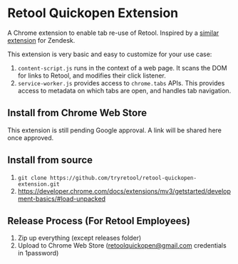 # Retool Quickopen Extension

A Chrome extension to enable tab re-use of Retool. Inspired by a [similar extension](https://chrome.google.com/webstore/detail/zendesk-quicktab/moiloihigegdbekeabannnkibekfnekf) for Zendesk.

This extension is very basic and easy to customize for your use case:

1. `content-script.js` runs in the context of a web page. It scans the DOM for links to Retool, and modifies their click listener.
2. `service-worker.js` provides access to `chrome.tabs` APIs. This provides access to metadata on which tabs are open, and handles tab navigation.

## Install from Chrome Web Store

This extension is still pending Google approval. A link will be shared here once approved.

## Install from source

1. `git clone https://github.com/tryretool/retool-quickopen-extension.git`
2. https://developer.chrome.com/docs/extensions/mv3/getstarted/development-basics/#load-unpacked

## Release Process (For Retool Employees)

1. Zip up everything (except releases folder)
2. Upload to Chrome Web Store (retoolquickopen@gmail.com credentials in 1password)
